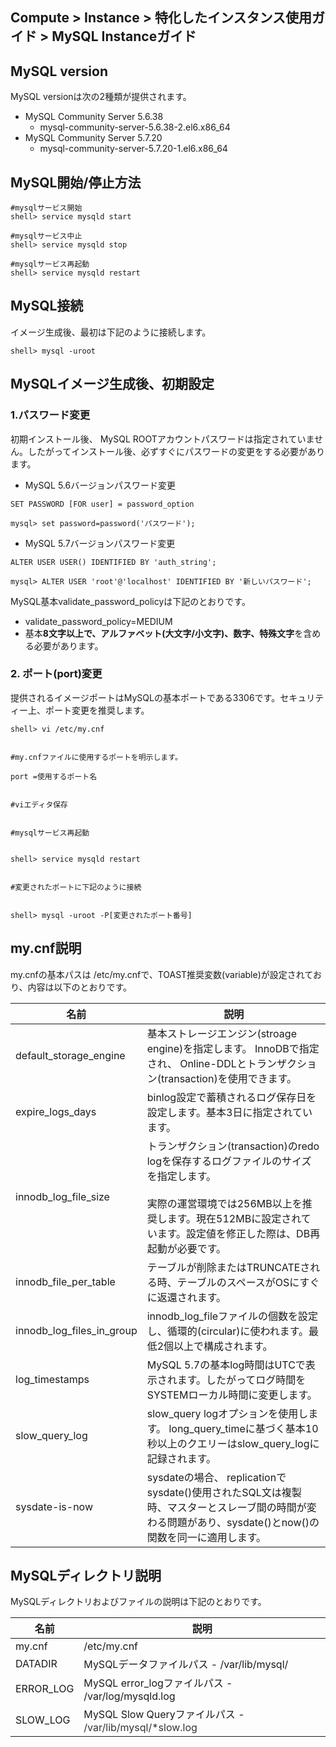 ## Compute > Instance > 特化したインスタンス使用ガイド > MySQL Instanceガイド
## MySQL version

MySQL versionは次の2種類が提供されます。

* MySQL Community Server 5.6.38
    * mysql-community-server-5.6.38-2.el6.x86_64
* MySQL Community Server 5.7.20
    * mysql-community-server-5.7.20-1.el6.x86_64

## MySQL開始/停止方法

```
#mysqlサービス開始
shell> service mysqld start

#mysqlサービス中止
shell> service mysqld stop

#mysqlサービス再起動
shell> service mysqld restart
```

## MySQL接続

イメージ生成後、最初は下記のように接続します。

```
shell> mysql -uroot
```

## MySQLイメージ生成後、初期設定

### 1\.パスワード変更

初期インストール後、 MySQL ROOTアカウントパスワードは指定されていません。したがってインストール後、必ずすぐにパスワードの変更をする必要があります。

* MySQL 5.6バージョンパスワード変更

```
SET PASSWORD [FOR user] = password_option

mysql> set password=password('パスワード');
```

* MySQL 5.7バージョンパスワード変更

```
ALTER USER USER() IDENTIFIED BY 'auth_string';

mysql> ALTER USER 'root'@'localhost' IDENTIFIED BY '新しいパスワード';
```

MySQL基本validate\_password\_policyは下記のとおりです。

* validate\_password\_policy=MEDIUM
* 基本**8文字以上で、アルファベット(大文字/小文字)、数字、特殊文字**を含める必要があります。

### 2\. ポート(port)変更

提供されるイメージポートはMySQLの基本ポートである3306です。セキュリティー上、ポート変更を推奨します。

```
shell> vi /etc/my.cnf


#my.cnfファイルに使用するポートを明示します。

port =使用するポート名


#viエディタ保存


#mysqlサービス再起動


shell> service mysqld restart


#変更されたポートに下記のように接続


shell> mysql -uroot -P[変更されたポート番号]
```

## my.cnf説明

my.cnfの基本パスは /etc/my.cnfで、TOAST推奨変数(variable)が設定されており、内容は以下のとおりです。

| 名前 | 説明 |
| --- | --- |
| default\_storage\_engine | 基本ストレージエンジン(stroage engine)を指定します。 InnoDBで指定され、 Online-DDLとトランザクション(transaction)を使用できます。 |
| expire\_logs\_days | binlog設定で蓄積されるログ保存日を設定します。基本3日に指定されています。 |
| innodb\_log\_file\_size | トランザクション(transaction)のredo logを保存するログファイルのサイズを指定します。 <br><br>実際の運営環境では256MB以上を推奨します。現在512MBに設定されています。設定値を修正した際は、DB再起動が必要です。 |
| innodb\_file\_per\_table | テーブルが削除またはTRUNCATEされる時、テーブルのスペースがOSにすぐに返還されます。 |
| innodb\_log\_files\_in\_group | innodb\_log\_fileファイルの個数を設定し、循環的\(circular\)に使われます。最低2個以上で構成されます。 |
| log_timestamps | MySQL 5.7の基本log時間はUTCで表示されます。したがってログ時間をSYSTEMローカル時間に変更します。 |
| slow\_query\_log | slow\_query logオプションを使用します。 long\_query\_timeに基づく基本10秒以上のクエリーはslow\_query\_logに記録されます。 |
| sysdate-is-now | sysdateの場合、 replicationでsysdate()使用されたSQL文は複製時、マスターとスレーブ間の時間が変わる問題があり、sysdate()とnow()の関数を同一に適用します。 |

## MySQLディレクトリ説明

MySQLディレクトリおよびファイルの説明は下記のとおりです。

| 名前 | 説明 |
| --- | --- |
| my.cnf | /etc/my.cnf |
| DATADIR | MySQLデータファイルパス - /var/lib/mysql/ |
| ERROR_LOG | MySQL error_logファイルパス - /var/log/mysqld.log |
| SLOW_LOG | MySQL Slow Queryファイルパス -  <span style="color:#333333">/var/lib/mysql/*slow.log</span> |

